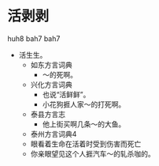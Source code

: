 # 活剥剥
huh8 bah7 bah7
+ 活生生。
  * 如东方言词典
    - ～的死啊。
  * 兴化方言词典
    + 也说“活鲜鲜”。
    - 小花狗捱人家～的打死啊。
  * 泰县方言志
    - 他上街买啊几条～的大鱼。
  * 泰州方言词典4
  + 眼看着生命在活着时受到伤害而死亡
  - 你亲眼望见这个人捱汽车～的轧杀咖的。
